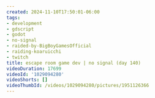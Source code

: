 ```yaml
---
created: 2024-11-10T17:50:01-06:00
tags:
- development
- gdscript
- godot
- no-signal
- raided-by-BigBoyGamesOfficial
- raiding-koaruicchi
- twitch
title: escape room game dev | no signal (day 140)
videoDuration: 17699
videoId: '1029094280'
videoShorts: []
videoThumbId: /videos/1029094280/pictures/1951126366
---
```


